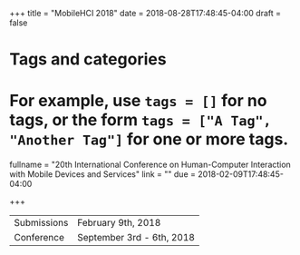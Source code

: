 +++
title = "MobileHCI 2018"
date = 2018-08-28T17:48:45-04:00
draft = false

# Tags and categories
# For example, use `tags = []` for no tags, or the form `tags = ["A Tag", "Another Tag"]` for one or more tags.

fullname = "20th International Conference on Human-Computer Interaction with Mobile Devices and Services"
link = ""
due =  2018-02-09T17:48:45-04:00

+++

| | |
|---|---|
| Submissions| February 9th, 2018|
|Conference| September 3rd - 6th, 2018|